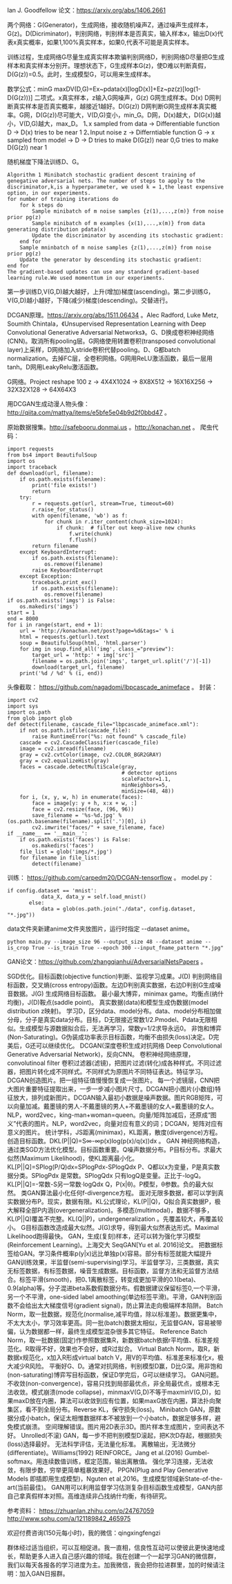 Ian J. Goodfellow 论文：https://arxiv.org/abs/1406.2661

两个网络：G(Generator)，生成网络，接收随机噪声Z，通过噪声生成样本，G(z)。D(Dicriminator)，判别网络，判别样本是否真实，输入样本x，输出D(x)代表x真实概率，如果1,100%真实样本，如果0,代表不可能是真实样本。

训练过程，生成网络G尽量生成真实样本欺骗判别网络D，判别网络D尽量把G生成样本和真实样本分别开。理想状态下，G生成样本G(z)，使D难以判断真假，D(G(z))=0.5。此时，生成模型G，可以用来生成样本。

数学公式：minG maxDV(D,G)=Ex~pdata(x)[logD(x)]+Ez~pz(z)[log(1-D(G(z)))]
二项式。x真实样本，z输入G网噪声，G(z) G网生成样本。D(x) D网判断真实样本是否真实概率，越接近1越好。D(G(z)) D网判断G网生成样本真实概率。G网，D(G(z))尽可能大，V(D,G)变小，min_G。D网，D(x)越大，D(G(x))越小，V(D,G)越大，max_D。
1､x sampled from data -> Differentiable function D -> D(x) tries to be near 1
2､Input noise z -> Differntiable function G -> x sampled from model -> D -> D tries to make D(G(z)) near 0,G tries to make D(G(z)) near 1

随机梯度下降法训练D、G。

    Algorithm 1 Minibatch stochastic gradient descent training of genegative adversarial nets. The number of steps to apply to the discriminator,k,is a hyperparameter, we used k = 1,the least expensive option, in our experiments.
    for number of training iterations do
        for k steps do
            Sample minibatch of m noise samples {z(1),...,z(m)} from noise prior pg(z)
            Sample minibatch of m examples {x(1),...,x(m)} from data generating distribution pdata(x)
            Update the discriminator by ascending its stochastic gradient:
        end for
        Sample mninbatch of m noise samples {z(1),...,z(m)} from noise prior pg(z)
        Update the generator by descending its stochastic gradient:
    end for
    The gradient-based updates can use any standard gradient-based learning rule.We used momenttum in our experiments.
第一步训练D,V(G,D)越大越好，上升(增加)梯度(ascending)。第二步训练G，V(G,D)越小越好，下降(减少)梯度(descending)。交替进行。

DCGAN原理。https://arxiv.org/abs/1511.06434 。Alec Radford, Luke Metz, Soumith Chintala，《Unsupervised Representation Learning with Deep Convolutional Generative Adversarial Networks》。G、D换成卷积神经网络(CNN)。取消所有pooling层。G网络使用转置卷积(transposed convolutional layer)上采样，D网络加入stride卷积代替pooling。D、G都batch normalization。去掉FC层，全卷积网络。G网用ReLU激活函数，最后一层用tanh。D网用LeakyRelu激活函数。

G网络。Project reshape 100 z -> 4X4X1024 ->  8X8X512 ->  16X16X256 ->  32X32X128 -> 64X64X3

用DCGAN生成动漫人物头像：
http://qiita.com/mattya/items/e5bfe5e04b9d2f0bbd47 。

原始数据搜集。http://safebooru.donmai.us 。http://konachan.net 。
爬虫代码：

    import requests
    from bs4 import BeautifulSoup
    import os
    import traceback
    def download(url, filename):
        if os.path.exists(filename):
            print('file exists!')
            return
        try:
            r = requests.get(url, stream=True, timeout=60)
            r.raise_for_status()
            with open(filename, 'wb') as f:
                for chunk in r.iter_content(chunk_size=1024):
                    if chunk:  # filter out keep-alive new chunks
                        f.write(chunk)
                        f.flush()
            return filename
        except KeyboardInterrupt:
            if os.path.exists(filename):
                os.remove(filename)
            raise KeyboardInterrupt
        except Exception:
            traceback.print_exc()
            if os.path.exists(filename):
                os.remove(filename)
    if os.path.exists('imgs') is False:
        os.makedirs('imgs')
    start = 1
    end = 8000
    for i in range(start, end + 1):
        url = 'http://konachan.net/post?page=%d&tags=' % i
        html = requests.get(url).text
        soup = BeautifulSoup(html, 'html.parser')
        for img in soup.find_all('img', class_="preview"):
            target_url = 'http:' + img['src']
            filename = os.path.join('imgs', target_url.split('/')[-1])
            download(target_url, filename)
        print('%d / %d' % (i, end))

头像截取：
https://github.com/nagadomi/lbpcascade_animeface 。
封装：

    import cv2
    import sys
    import os.path
    from glob import glob
    def detect(filename, cascade_file="lbpcascade_animeface.xml"):
        if not os.path.isfile(cascade_file):
            raise RuntimeError("%s: not found" % cascade_file)
        cascade = cv2.CascadeClassifier(cascade_file)
        image = cv2.imread(filename)
        gray = cv2.cvtColor(image, cv2.COLOR_BGR2GRAY)
        gray = cv2.equalizeHist(gray)
        faces = cascade.detectMultiScale(gray,
                                         # detector options
                                         scaleFactor=1.1,
                                         minNeighbors=5,
                                         minSize=(48, 48))
        for i, (x, y, w, h) in enumerate(faces):
            face = image[y: y + h, x:x + w, :]
            face = cv2.resize(face, (96, 96))
            save_filename = '%s-%d.jpg' % (os.path.basename(filename).split('.')[0], i)
            cv2.imwrite("faces/" + save_filename, face)
    if __name__ == '__main__':
        if os.path.exists('faces') is False:
            os.makedirs('faces')
        file_list = glob('imgs/*.jpg')
        for filename in file_list:
            detect(filename)

训练：
https://github.com/carpedm20/DCGAN-tensorflow 。
model.py：

    if config.dataset == 'mnist':
               data_X, data_y = self.load_mnist()
           else:
               data = glob(os.path.join("./data", config.dataset, "*.jpg"))
data文件夹新建anime文件夹放图片，运行时指定 --dataset anime。

    python main.py --image_size 96 --output_size 48 --dataset anime --is_crop True --is_train True --epoch 300 --input_fname_pattern "*.jpg"

GAN论文：https://github.com/zhangqianhui/AdversarialNetsPapers 。

SGD优化。目标函数(objective function)判断、监视学习成果。J(D) 判别网络目标函数，交叉熵(cross entropy)函数。左边D判别真实数据，右边D判别G生成噪音数据。J(G) 生成网络目标函数。
最小最大博弈，minimax game。均衡点(纳什均衡)，J(D)鞍点(saddle point)。
真实数据(data)和模型生成伪数据(model distribution z映射)。 学习D，区分data、model分布。data、model分布相加做分母，分子是真实data分布。目标，D无限接近常数1/2.Pmodel、Pdata无限相似。生成模型与源数据拟合后，无法再学习，常数y=1/2求导永远0。
非饱和博弈(Non-Saturating)。G伪装成功率表示目标函数，均衡不由损失(loss)决定。D完美后，G还可以继续优化。
DCGAN(深度卷积生成对抗网络 Deep Convolutional Generative Adversarial Network)，反向CNN。
卷积神经网络原理，convolutinoal filter 卷积过滤器(滤镜)，把图片过滤(转化)成各种样式。不同过滤器，把图片转化成不同样式。不同样式为原图片不同特征表达。特征学习。
DCGAN创造图片。把一组特征值慢慢恢复成一张图片。
每一个滤镜层，CNN把大图片重要特征提取出来，一步一步减小图片尺寸。DCGAN把小图片(小数组)特征放大，排列成新图片。DCGAN输入最初小数据是噪声数据。图片RGB矩阵，可以向量加减。戴墨镜的男人-不戴墨镜的男人+不戴墨镜的女人=戴墨镜的女人。NLP，word2vec，king-man+woman=queen。向量/矩阵加减后，还原成“图义”代表的图片。NLP，word2vec，向量对应有意义的词；DCGAN，矩阵对应有意义的图片。
统计学科，JS距离(minimax)，KL距离，散度(divergence)方程。创造目标函数。DKL(P||Q)=S∞-∞p(x)log(p(x)/q(x))dx 。
GAN 神经网络构造，通过类SGD方法优化模型。目标函数重要。Q噪声数据分布。P目标分布。求最大似然(Maximum Likelihood)，使KL距离最小化。
KL[P||Q]=SPlog(P/Q)dx=SPlogPdx-SPlogQdx
P、Q都以x为变量，P是真实数据分类。SPlogPdx 是常数。SPlogQdx 只有logQ是变量。正比于-logQ。
KL[P||Q]=-常数-S另一常数·logQdx
Q，P(x|θ)。P模型，θ参数。负的最大似然。
类GAN算法最小化任何f-divergence方程。
面对无限多数据，都可以学到真实数据分布P。现实，数据有限。KL公式理论，KL(P||Q)，Q拟合真实数据P，极大解释全部P内涵(overgeneralization)。多模态(multimodal)，数据不够多，KL(P||Q)覆盖不完整。KL(Q||P)，undergeneralization 。先覆盖较大，再覆盖较小。
G目标函数改造成最大似然。J(G)求导，得到最大似然表达形式。Maximal Likelihood跑得最快。
GAN，生成(复刻)样本，还可以转为强化学习模型(Reinforcement Learning)。上海交大 SeqGAN[Yu et al. 2016]论文。
把数据标签给GAN。学习条件概率p(y|x)远比单独p(x)容易。部分有标签就能大幅提升GAN训练效果，半监督(semi-supervising)学习。半监督学习，三类数据，真实无标签数据，有标签数据，噪音生成数据。目标函数，监督方法和无监督方法结合。标签平滑(smooth)，把0､1离散标签，转变成更加平滑的0.1(beta)､0.9(alpha)等。分子混进beta系数假数据分布。假数据建议保留标签0,一个平滑，另一个不平滑，one-sided label amoothing(单边标签平滑)。平滑，GAN判别函数不会给出太大梯度信号(gradient signal)，防止算法走向极端样本陷阱。
Batch Norm，取一批数据，规范化(normalise,减平均值，除以标准差)。数据更集中，不太大太小，学习效率更高。同一批(batch)数据太相似，无监督GAN，容易被带偏，认为数据都一样，最终生成模型混杂很多其它特征。
Reference Batch Norm，取一批数据(固定)作参照数据集R，新数据batch依据r平均值、标准差规范化。R取得不好，效果也不会好，或R过拟合。
Virtual Batch Norm，取R，新数据x规范化，x加入R形成virtual batch V，用V的平均值、标准差来标准化x，极大减少R风险。
平衡好G、D。通常对抗网络，判别模型D赢，D比G深。用非饱和(non-saturating)博弈写目标函数，保证D学完后，G可以继续学习。
GAN问题。不收敛(non-convergence)，容易只找到局部最优点，非全局最优点，或根本无法收敛。模式崩溃(mode collapse)，minmaxV(G,D)不等于maxminV(G,D)，如果maxD放在内圈，算法可以收敛到应有位置，如果maxG放在内圈，算法扑向聚集区，看不到全局分布。Reverse KL，保守损失(loss)。
Minibatch GAN，原数据分成小batch，保证太相惟数据样本不被放到一个小batch，数据足够多样，避免模式崩溃。
空间理解错误。图片用2D表示3D。图片样本生成图片，空间表达不好。
Unrolled(不滚) GAN，每一步不把判别模型D滚起，把K次D存起，根据损失(loss)选择最好。
无法科学评估，无法量化标准。
离散输出，无法微分(differentiate)。Williams(1992) REINFORCE。Jang et al.(2016) Gumbel-softmax。用连续数值训练，框定范围，输出离散值。
强化学习连接，无法收敛，有限步数，穷举更简单粗暴效果好。
PPGN(Plug and Play Generative Models 即插即用生成模型)，Nguten et al,2016。生成模型领域新State-of-the-art(当前最佳)。
GAN用可以利用监督学习估测复杂目标函数生成模型，GAN内部自己拿真假样本对照。高维连续非凸找纳什均衡，有待研究。

参考资料：
https://zhuanlan.zhihu.com/p/24767059
http://www.sohu.com/a/121189842_465975

欢迎付费咨询(150元每小时)，我的微信：qingxingfengzi

群体经过适当组织，可以互相促进。我一直相，信良性互动可以使彼此更快速地成长，帮助更多人进入自己感兴趣的领域。我在创建一个一起学习GAN的微信群，我们以每天各报各的学习进度为主。加我微信，我会把你拉进群里，加的时候请注明：加入GAN日报群。